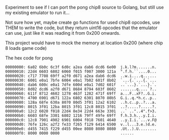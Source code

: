 Experiment to see if I can port the pong chip8 source to Golang, but still use
my existing emulator to run it... 

Not sure how yet, maybe create go functions for used chip8 opcodes, use THEM to 
write the code, but they return uint16 opcodes that the emulator can use, just 
like it was reading it from 0x200 onwards.

This project would have to mock the memory at location 0x200 (where chip 8 loads
game code)

The hex code for pong

```
00000000: 6a02 6b0c 6c3f 6d0c a2ea dab6 dcd6 6e00  j.k.l?m.......n.
00000010: 22d4 6603 6802 6060 f015 f007 3000 121a  ".f.h.``....0...
00000020: c717 7708 69ff a2f0 d671 a2ea dab6 dcd6  ..w.i....q......
00000030: 6001 e0a1 7bfe 6004 e0a1 7b02 601f 8b02  `...{.`...{.`...
00000040: dab6 600c e0a1 7dfe 600d e0a1 7d02 601f  ..`...}.`...}.`.
00000050: 8d02 dcd6 a2f0 d671 8684 8794 603f 8602  .......q....`?..
00000060: 611f 8712 4602 1278 463f 1282 471f 69ff  a...F..xF?..G.i.
00000070: 4700 6901 d671 122a 6802 6301 8070 80b5  G.i..q.*h.c..p..
00000080: 128a 68fe 630a 8070 80d5 3f01 12a2 6102  ..h.c..p..?...a.
00000090: 8015 3f01 12ba 8015 3f01 12c8 8015 3f01  ..?.....?.....?.
000000a0: 12c2 6020 f018 22d4 8e34 22d4 663e 3301  ..` .."..4".f>3.
000000b0: 6603 68fe 3301 6802 1216 79ff 49fe 69ff  f.h.3.h...y.I.i.
000000c0: 12c8 7901 4902 6901 6004 f018 7601 4640  ..y.I.i.`...v.F@
000000d0: 76fe 126c a2f2 fe33 f265 f129 6414 6500  v..l...3.e.)d.e.
000000e0: d455 7415 f229 d455 00ee 8080 8080 8080  .Ut..).U........
000000f0: 8000 0000 0000                           ......
```